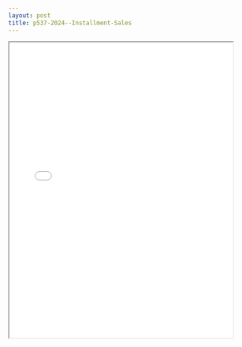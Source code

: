 ```yaml
---
layout: post
title: p537-2024--Installment-Sales
---
```


<div class="pdf-container">
<iframe src="/ea/_pdf-2-md/p537-2024--Installment-Sales.pdf" height="600" width="90%" allowFullScreen="true"></iframe>
</div>

